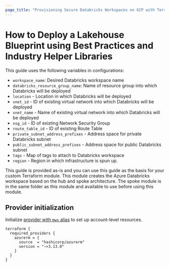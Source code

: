```yaml
---
page_title: "Provisioning Secure Databricks Workspaces on GCP with Terraform"
---
```


# How to Deploy a Lakehouse Blueprint using Best Practices and Industry Helper Libraries

This guide uses the following variables in configurations:

- `workspace_name`: Desired Databricks workspace name
- `databricks_resource_group_name`: Name of resource group into which Databricks will be deployed
- `location` - Location in which Databricks will be deployed
- `vnet_id` - ID of existing virtual network into which Databricks will be deployed
- `vnet_name` - Name of existing virtual network into which Databricks will be deployed
- `nsg_id` - ID of existing Network Security Group
- `route_table_id` - ID of existing Route Table
- `private_subnet_address_prefixes` - Address space for private Databricks subnet
- `public_subnet_address_prefixes` - Address space for public Databricks subnet
- `tags` - Map of tags to attach to Databricks workspace
- `region` - Region in which infrastructure is spun up.

This guide is provided as-is and you can use this guide as the basis for your custom Terraform module. This module creates the Azure Databricks workspace based on the hub and spoke architecture. The spoke module is in the same folder as this module and available to use before using this module.

## Provider initialization

Initialize [provider with `mws` alias](https://www.terraform.io/language/providers/configuration#alias-multiple-provider-configurations) to set up account-level resources.

```hcl
terraform {
  required_providers {
    azurerm = {
      source  = "hashicorp/azurerm"
      version = "~>3.13.0"
    }
  }
}

```
